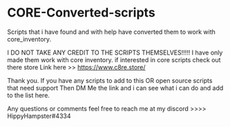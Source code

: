# CORE-Converted-scripts
Scripts that i have found and with help have converted them to work with core_inventory.

I DO NOT TAKE ANY CREDIT TO THE SCRIPTS THEMSELVES!!!!!
I have only made them work with core inventory. 
if interested in core scripts check out there store Link here >> https://www.c8re.store/


Thank you. If you have any scripts to add to this 
OR 
open source scripts that need support 
Then
DM Me the link and i can see what i can do and add to the list here. 

Any questions or comments feel free to reach me at my discord >>>> HippyHampster#4334
